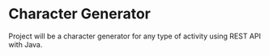 # Character Generator
Project will be a character generator for any type of activity using REST API with Java.
